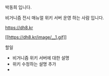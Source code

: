 박동희 입니다.

비거니즘 전시 매뉴얼 위키 서버 운영 하는 사람 입니다.


https://dh8.kr

[[https://dh8.kr/image/__1.gif]]


할일
 - 비거니즘 위키 서버에 대한 설명 
 - 위키 수정하는 설명 추가 
 - 